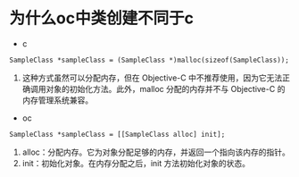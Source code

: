 # 为什么oc中类创建不同于c

- c
```
SampleClass *sampleClass = (SampleClass *)malloc(sizeof(SampleClass));
```
1. 这种方式虽然可以分配内存，但在 Objective-C 中不推荐使用，因为它无法正确调用对象的初始化方法。此外，malloc 分配的内存并不与 Objective-C 的内存管理系统兼容。

- oc
```
SampleClass *sampleClass = [[SampleClass alloc] init];
```
1. alloc：分配内存。它为对象分配足够的内存，并返回一个指向该内存的指针。
2. init：初始化对象。在内存分配之后，init 方法初始化对象的状态。
